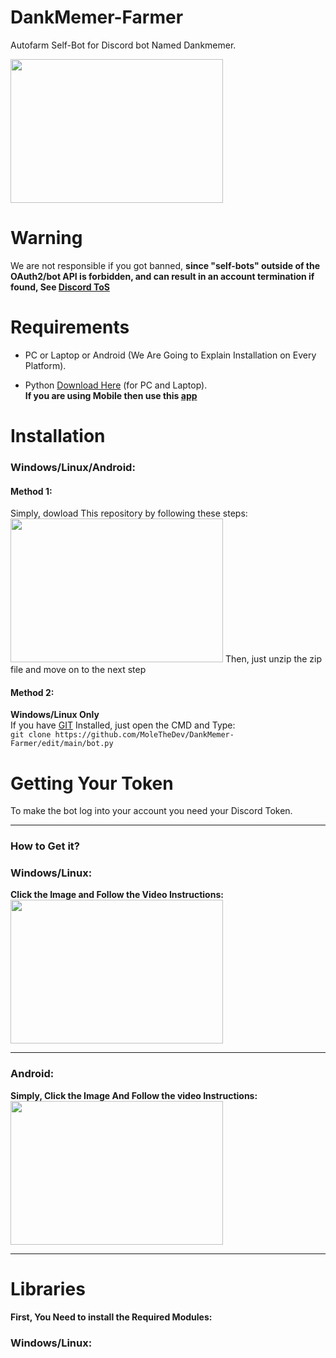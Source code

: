 # DankMemer-Farmer
Autofarm Self-Bot for Discord bot Named Dankmemer.

<a href="https://google.com">
<img src="https://i.ytimg.com/vi/5yahh4tR0L0/maxresdefault.jpg" width="340" height="230">
</a>

# Warning
We are not responsible if you got banned, **since "self-bots" outside of the OAuth2/bot API is forbidden, and can result in an account termination if found, See <a href="https://support.discord.com/hc/en-us/articles/115002192352-Automated-user-accounts-self-bots-">Discord ToS</a>**

# Requirements
* PC or Laptop or Android (We Are Going to Explain Installation on Every Platform).

* Python <a href="">Download Here</a> (for PC and Laptop).<br>
**If you are using Mobile then use this <a href="https://play.google.com/store/apps/details?id=ru.iiec.pydroid3">app</a>**

# Installation

### Windows/Linux/Android:
#### Method 1:
Simply, dowload This repository by following these steps:
<img src="https://cpb-us-e1.wpmucdn.com/sites.northwestern.edu/dist/b/3044/files/2021/05/github.png" width="340" height="230">
Then, just unzip the zip file and move on to the next step

#### Method 2:
**Windows/Linux Only**<br>
If you have <a href="https://git-scm.com/">GIT</a> Installed, just open the CMD and Type:<br>
`git clone https://github.com/MoleTheDev/DankMemer-Farmer/edit/main/bot.py`

# Getting Your Token
To make the bot log into your account you need your Discord Token.
- - - -
### How to Get it?
### Windows/Linux:
**Click the Image and Follow the Video Instructions:**
<a href="https://youtu.be/YEgFvgg7ZPI">
<img src="https://i.ytimg.com/vi/YEgFvgg7ZPI/maxresdefault.jpg" width="340" height="230">
</a>
- - - -
### Android:
**Simply, Click the Image And Follow the video Instructions:**
<a href="https://www.youtube.com/watch?v=dQ_pwJwYg7c">
<img src="https://i.ytimg.com/vi/YEgFvgg7ZPI/maxresdefault.jpg" width="340" height="230">
</a>
- - - -

# Libraries
**First, You Need to install the Required Modules:**
### Windows/Linux:
